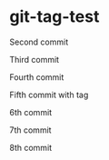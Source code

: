 # git-tag-test

Second commit

Third commit

Fourth commit

Fifth commit with tag

6th commit

7th commit

8th commit